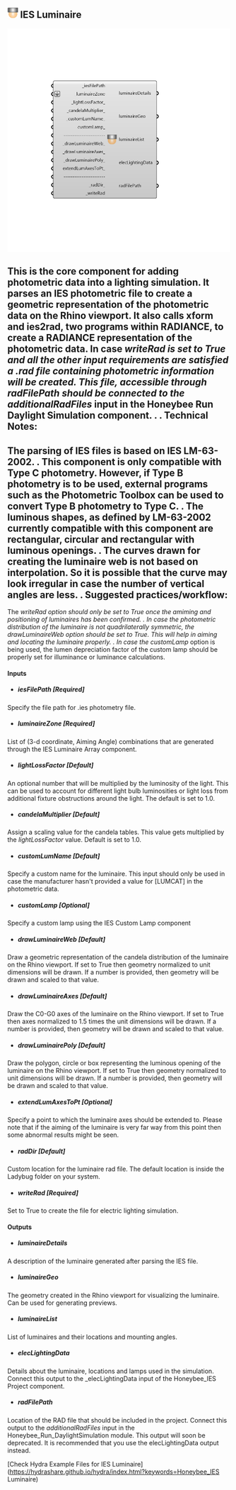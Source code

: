 ## ![](../../images/icons/IES_Luminaire.png) IES Luminaire

![](../../images/components/IES_Luminaire.png)

This is the core component for adding photometric data into a lighting simulation. 
 It parses an IES photometric file to create a geometric representation of the photometric data on the Rhino viewport. 
 It also calls xform and ies2rad, two programs within RADIANCE, to create a RADIANCE representation of the photometric data.
 In case _writeRad is set to True and all the other input requirements are satisfied a .rad file containing photometric information will be created.
 This file, accessible through radFilePath should be connected to the additionalRadFiles_ input in the Honeybee Run Daylight Simulation component.
 .
 .
 Technical Notes:
 ----------------------
 The parsing of IES files is based on IES LM-63-2002. 
 .
 This component is only compatible with Type C photometry. 
 However, if Type B photometry is to be used, external programs such as the Photometric Toolbox can be used to convert Type B photometry to Type C.
 .
 The luminous shapes, as defined by LM-63-2002 currently compatible with this component are rectangular, circular and rectangular with luminous openings.
 .
 The curves drawn for creating the luminaire web is not based on interpolation. So it is possible that the curve may look irregular in case the number of vertical angles are less.
 .
 Suggested practices/workflow:
 ------------------------------------------
 The _writeRad option should only be set to True once the amiming and positioning of luminaires has been confirmed.
 .
 In case the photometric distribution of the luminaire is not quadrilaterally symmetric, the _drawLuminaireWeb_ option should be set to True.
 This will help in aiming and locating the luminaire properly.
 .
 In case the customLamp_ option is being used, the lumen depreciation factor of the custom lamp should be properly set for illuminance or luminance calculations.

#### Inputs
* ##### iesFilePath [Required]
Specify the file path for .ies photometry file.
* ##### luminaireZone [Required]
List of (3-d coordinate, Aiming Angle) combinations that are generated through the IES Luminaire Array component.
* ##### lightLossFactor [Default]
An optional number that will be multiplied by the luminosity of the light.  This can be used to account for different light bulb luminosities or light loss from additional fixture obstructions around the light. The default is set to 1.0.
* ##### candelaMultiplier [Default]
Assign a scaling value for the candela tables. This value gets multiplied by the _lightLossFactor_ value. Default is set to 1.0.
* ##### customLumName [Default]
Specify a custom name for the luminaire. This input should only be used in case the manufacturer hasn't provided a value for [LUMCAT] in the photometric data.
* ##### customLamp [Optional]
Specify a custom lamp using the IES Custom Lamp component
* ##### drawLuminaireWeb [Default]
Draw a geometric representation of the candela distribution of the luminaire on the Rhino viewport. If set to True then geometry normalized to unit dimensions will be drawn. If a number is provided, then geometry will be drawn and scaled to that value.
* ##### drawLuminaireAxes [Default]
Draw the C0-G0 axes of the luminaire on the Rhino viewport. If set to True then axes normalized to 1.5 times the unit dimensions will be drawn. If a number is provided, then geometry will be drawn and scaled to that value.
* ##### drawLuminairePoly [Default]
Draw the polygon, circle or box representing the luminous opening of the luminaire on the Rhino viewport. If set to True then geometry normalized to unit dimensions will be drawn. If a number is provided, then geometry will be drawn and scaled to that value.
* ##### extendLumAxesToPt [Optional]
Specify a point to which the luminaire axes should be extended to. Please note that if the aiming of the luminaire is very far way from this point then some abnormal results might be seen.
* ##### radDir [Default]
Custom location for the luminaire rad file. The default location is inside the Ladybug folder on your system.
* ##### writeRad [Required]
Set to True to create the file for electric lighting simulation.

#### Outputs
* ##### luminaireDetails
A description of the luminaire generated after parsing the IES file.
* ##### luminaireGeo
The geometry created in the Rhino viewport for visualizing the luminaire. Can be used for generating previews.
* ##### luminaireList
List of luminaires and their locations and mounting angles.
* ##### elecLightingData
Details about the luminaire, locations and lamps used in the simulation. Connect this output to the _elecLightingData input of the Honeybee_IES Project component.
* ##### radFilePath
Location of the RAD file that should be included in the project. Connect this output to the _additionalRadFiles_ input in the Honeybee_Run_DaylightSimulation module. This output will soon be deprecated. It is recommended that you use the elecLightingData output instead.


[Check Hydra Example Files for IES Luminaire](https://hydrashare.github.io/hydra/index.html?keywords=Honeybee_IES Luminaire)